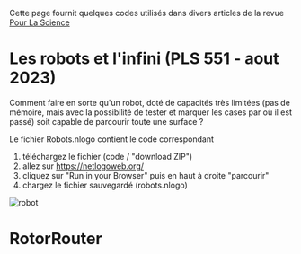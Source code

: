 Cette page fournit quelques codes utilisés dans divers articles de la revue [Pour La Science](https://www.pourlascience.fr/)

# Les robots et l'infini (PLS 551 - aout 2023)

Comment faire en sorte qu'un robot, doté de capacités très limitées (pas de mémoire, mais avec la possibilité de tester et marquer les cases par où il est passé) soit capable de parcourir toute une surface ?

Le fichier Robots.nlogo contient le code correspondant
1. téléchargez le fichier (code / "download ZIP")
2. allez sur https://netlogoweb.org/
3. cliquez sur "Run in your Browser" puis en haut à droite "parcourir"
4. chargez le fichier sauvegardé (robots.nlogo) 

![robot](https://user-images.githubusercontent.com/20242612/236179384-6dec8066-bf5b-41ac-a7cd-330c1e51ad44.gif)


# RotorRouter
